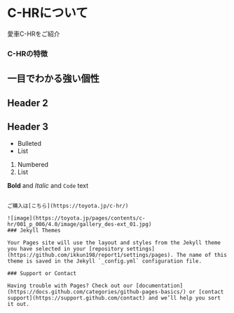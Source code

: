 # C-HRについて

愛車C-HRをご紹介

### C-HRの特徴


## 一目でわかる強い個性
## Header 2
## Header 3

- Bulleted
- List

1. Numbered
2. List

**Bold** and _Italic_ and `Code` text

```

ご購入は[こちら](https://toyota.jp/c-hr/)

![image](https://toyota.jp/pages/contents/c-hr/001_p_006/4.0/image/gallery_des-ext_01.jpg)
### Jekyll Themes

Your Pages site will use the layout and styles from the Jekyll theme you have selected in your [repository settings](https://github.com/ikkun198/report1/settings/pages). The name of this theme is saved in the Jekyll `_config.yml` configuration file.

### Support or Contact

Having trouble with Pages? Check out our [documentation](https://docs.github.com/categories/github-pages-basics/) or [contact support](https://support.github.com/contact) and we’ll help you sort it out.
